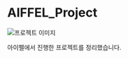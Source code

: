 # AIFFEL_Project

![프로젝트 이미지](https://github.com/pingpeng1017/aiffel_project/assets/97069558/fc08ce65-4d7f-402e-9e05-509db055a323)

아이펠에서 진행한 프로젝트를 정리했습니다.
